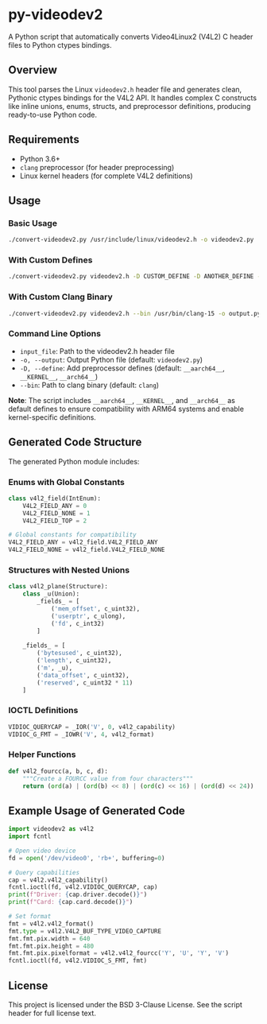 # py-videodev2

A Python script that automatically converts Video4Linux2 (V4L2) C header files to Python ctypes bindings.

## Overview

This tool parses the Linux `videodev2.h` header file and generates clean, Pythonic ctypes bindings for the V4L2 API. It handles complex C constructs like inline unions, enums, structs, and preprocessor definitions, producing ready-to-use Python code.

## Requirements

- Python 3.6+
- `clang` preprocessor (for header preprocessing)
- Linux kernel headers (for complete V4L2 definitions)

## Usage

### Basic Usage

```bash
./convert-videodev2.py /usr/include/linux/videodev2.h -o videodev2.py
```

### With Custom Defines

```bash
./convert-videodev2.py videodev2.h -D CUSTOM_DEFINE -D ANOTHER_DEFINE -o output.py
```

### With Custom Clang Binary

```bash
./convert-videodev2.py videodev2.h --bin /usr/bin/clang-15 -o output.py
```

### Command Line Options

- `input_file`: Path to the videodev2.h header file
- `-o, --output`: Output Python file (default: `videodev2.py`)
- `-D, --define`: Add preprocessor defines (default: `__aarch64__`, `__KERNEL__`, `__arch64__`)
- `--bin`: Path to clang binary (default: `clang`)

**Note**: The script includes `__aarch64__`, `__KERNEL__`, and `__arch64__` as default defines to ensure compatibility with ARM64 systems and enable kernel-specific definitions.

## Generated Code Structure

The generated Python module includes:

### Enums with Global Constants
```python
class v4l2_field(IntEnum):
    V4L2_FIELD_ANY = 0
    V4L2_FIELD_NONE = 1
    V4L2_FIELD_TOP = 2

# Global constants for compatibility
V4L2_FIELD_ANY = v4l2_field.V4L2_FIELD_ANY
V4L2_FIELD_NONE = v4l2_field.V4L2_FIELD_NONE
```

### Structures with Nested Unions
```python
class v4l2_plane(Structure):
    class _u(Union):
        _fields_ = [
            ('mem_offset', c_uint32),
            ('userptr', c_ulong),
            ('fd', c_int32)
        ]
    
    _fields_ = [
        ('bytesused', c_uint32),
        ('length', c_uint32),
        ('m', _u),
        ('data_offset', c_uint32),
        ('reserved', c_uint32 * 11)
    ]
```

### IOCTL Definitions
```python
VIDIOC_QUERYCAP = _IOR('V', 0, v4l2_capability)
VIDIOC_G_FMT = _IOWR('V', 4, v4l2_format)
```

### Helper Functions
```python
def v4l2_fourcc(a, b, c, d):
    """Create a FOURCC value from four characters"""
    return (ord(a) | (ord(b) << 8) | (ord(c) << 16) | (ord(d) << 24))
```

## Example Usage of Generated Code

```python
import videodev2 as v4l2
import fcntl

# Open video device
fd = open('/dev/video0', 'rb+', buffering=0)

# Query capabilities
cap = v4l2.v4l2_capability()
fcntl.ioctl(fd, v4l2.VIDIOC_QUERYCAP, cap)
print(f"Driver: {cap.driver.decode()}")
print(f"Card: {cap.card.decode()}")

# Set format
fmt = v4l2.v4l2_format()
fmt.type = v4l2.V4L2_BUF_TYPE_VIDEO_CAPTURE
fmt.fmt.pix.width = 640
fmt.fmt.pix.height = 480
fmt.fmt.pix.pixelformat = v4l2.v4l2_fourcc('Y', 'U', 'Y', 'V')
fcntl.ioctl(fd, v4l2.VIDIOC_S_FMT, fmt)
```


## License

This project is licensed under the BSD 3-Clause License. See the script header for full license text.

